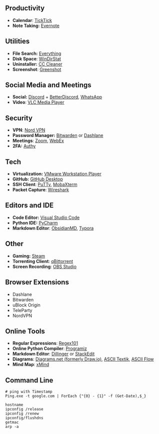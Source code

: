 ## Productivity
- **Calendar**: [TickTick](https://ticktick.com/home)
- **Note Taking:** [Evernote](https://evernote.com/)

## Utilities
- **File Search:** [Everything](https://www.voidtools.com/)
- **Disk Space**: [WinDirStat](https://windirstat.net/download.html)
- **Uninstaller:** [CC Cleaner](https://www.ccleaner.com/)
- **Screenshot**: [Greenshot](https://getgreenshot.org/)

## Social Media and Meetings
- **Social:** [Discord](https://discord.com/) + [BetterDiscord](https://betterdiscord.app/), [WhatsApp](https://www.whatsapp.com/)
- **Video**: [VLC Media Player](https://www.videolan.org/)

## Security
- **VPN**: [Nord VPN](https://nordvpn.com/)
- **Password Manager:** [Bitwarden](https://bitwarden.com/) or [Dashlane](https://www.dashlane.com/)
- **Meetings**: [Zoom](https://zoom.us/), [WebEx](https://www.webex.com/)
- **2FA:** [Authy](https://authy.com/)

## Tech
- **Virtualization:** [VMware Workstation Player](https://www.vmware.com/products/workstation-player.html)
- **GitHub:** [GitHub Desktop](https://desktop.github.com/)
- **SSH Client**: [PuTTy](https://www.putty.org/), [MobaXterm](https://mobaxterm.mobatek.net/)
- **Packet Capture**: [Wireshark](https://www.wireshark.org/)

## Editors and IDE
- **Code Editor:** [Visual Studio Code](https://code.visualstudio.com/)
- **Python IDE:** [PyCharm](https://www.jetbrains.com/pycharm/)
- **Markdown Editor**: [ObsidianMD](https://obsidian.md/), [Typora](https://typora.io/)

## Other
- **Gaming:** [Steam](https://store.steampowered.com/)
- **Torrenting Client**: [qBittorrent](https://www.qbittorrent.org/)
- **Screen Recording**: [OBS Studio](https://obsproject.com/)

## Browser Extensions
- Dashlane
- Bitwarden
- uBlock Origin
- TeleParty
- NordVPN

## Online Tools
- **Regular Expressions**: [Regex101](https://regex101.com/)
- **Online Python Compiler**: [Programiz](https://www.programiz.com/python-programming/online-compiler/)
- **Markdown Editor**: [Dillinger](https://dillinger.io/) or [StackEdit](https://stackedit.io/)
- **Diagrams**: [Diagrams.net (formerly Draw.io)](https://app.diagrams.net/), [ASCII Textik](https://textik.com), [ASCII Flow](https://asciiflow.com/#/)
- **Mind Map**: [xMind](https://xmind.app/)

## Command Line

```
# ping with Timestamp
Ping.exe -t google.com | ForEach {"{0} - {1}" -f (Get-Date),$_}

hostname
ipconfig /release
ipconfig /renew
ipconfig/flushdns
getmac
arp -a
```
